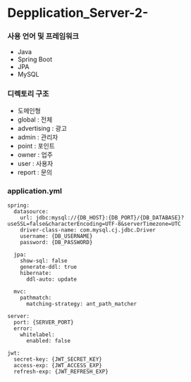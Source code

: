 ﻿# Depplication_Server-2-

### 사용 언어 및 프레임워크
- Java
- Spring Boot
- JPA
- MySQL

### 디렉토리 구조
- 도메인형 
- global : 전체
- advertising : 광고
- admin : 관리자
- point : 포인트
- owner : 업주
- user : 사용자
- report : 문의

### application.yml
```
spring:
  datasource:
    url: jdbc:mysql://{DB_HOST}:{DB_PORT}/{DB_DATABASE}?useSSL=false&characterEncoding=UTF-8&serverTimezone=UTC
    driver-class-name: com.mysql.cj.jdbc.Driver
    username: {DB_USERNAME}
    password: {DB_PASSWORD}

  jpa:
    show-sql: false
    generate-ddl: true
    hibernate:
      ddl-auto: update

  mvc:
    pathmatch:
      matching-strategy: ant_path_matcher

server:
  port: {SERVER_PORT}
  error:
    whitelabel:
      enabled: false

jwt:
  secret-key: {JWT_SECRET_KEY}
  access-exp: {JWT_ACCESS_EXP}
  refresh-exp: {JWT_REFRESH_EXP}
```
